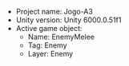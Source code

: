 <!-- UNITY CODE ASSIST INSTRUCTIONS START -->
- Project name: Jogo-A3
- Unity version: Unity 6000.0.51f1
- Active game object:
  - Name: EnemyMelee
  - Tag: Enemy
  - Layer: Enemy
<!-- UNITY CODE ASSIST INSTRUCTIONS END -->